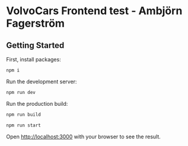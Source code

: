 # VolvoCars Frontend test - Ambjörn Fagerström

## Getting Started

First, install packages:

```bash
npm i
```

Run the development server:

```bash
npm run dev
```

Run the production build:

```bash
npm run build
```

```bash
npm run start
```

Open [http://localhost:3000](http://localhost:3000) with your browser to see the result.
